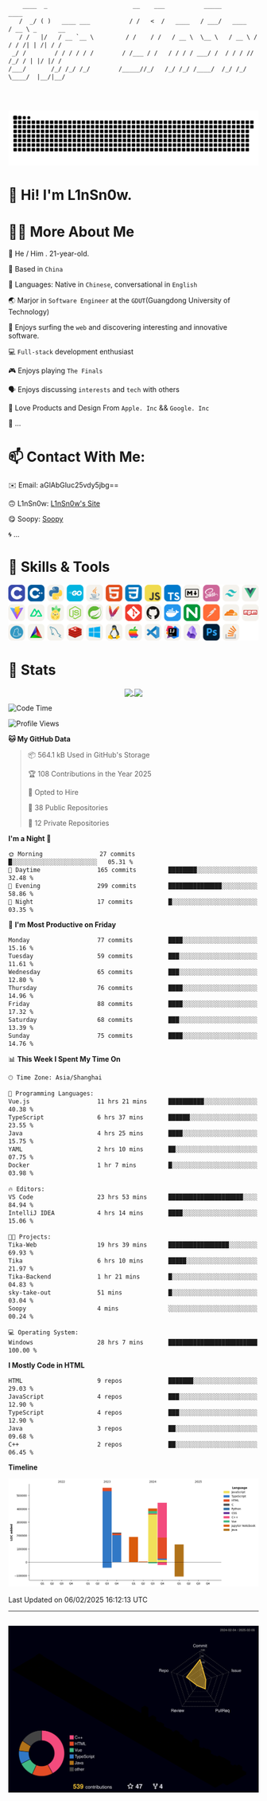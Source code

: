 ```

    ____  _                        __    ___           _____           ____           
   /  _/ ( )   ____ ___           / /   <  /   ____   / ___/   ____   / __ \ _      __
   / /   |/   / __ `__ \         / /    / /   / __ \  \__ \   / __ \ / / / /| | /| / /
 _/ /        / / / / / /        / /___ / /   / / / / ___/ /  / / / // /_/ / | |/ |/ / 
/___/       /_/ /_/ /_/        /_____//_/   /_/ /_/ /____/  /_/ /_/ \____/  |__/|__/  
                                                                                      
                                          

```
##
![](https://raw.githubusercontent.com/lin-snow/lin-snow/output/github-contribution-grid-snake-dark.svg)

# 👋 Hi! I'm L1nSn0w.

# 👨‍💻 More About Me

🤠 He / Him . 21-year-old.

🎈 Based in `China`
  
🤔 Languages: Native in `Chinese`, conversational in `English`

🌏 Marjor in `Software Engineer` at the `GDUT`(Guangdong University of Technology)

🛟 Enjoys surfing the `web` and discovering interesting and innovative software.

💻 `Full-stack` development enthusiast

🎮 Enjoys playing `The Finals`

🗣️ Enjoys discussing `interests` and `tech` with others

👾 Love Products and Design From `Apple. Inc` && `Google. Inc`  

🤪 ...

# 📫 Contact With Me:

✉️ Email: aGlAbGluc25vdy5jbg==

🙃 L1nSn0w: [L1nSn0w's Site](https://linsnow.cn)

😋 Soopy: [Soopy](https://soopy.cn)

🌀 ...

# 🔮 Skills & Tools

![My Skills](/assets/skillicons.svg)

<!-- [![My Skills](https://skillicons.dev/icons?i=c,cpp,python,golang,java,html,css,javascript,typescript,markdown,sass,tailwindcss,vuejs,vite,nuxtjs,pinia,nodejs,spring,maven,git,github,docker,nginx,postman,cloudflare,npm,yarn,cmake,mysql,redis,windows,linux,apple,vscode,idea,obsidian,photoshop&theme=light&perline=12)](https://skillicons.dev) -->
<!-- ![My Tools](./icons/tools.svg) -->

<!-- ![My Skills](https://skillicons.dev/icons?i=js,html,css,c,cpp,java,go,py,vue,vite,pinia,ts,tailwind,mysql,docker,git,github,md,postman,pytorch,vscode,sass,vim,cloudflare,linux,debian,ubuntu,discord,gmail,githubactions,npm,obsidian,powershell,windows,yarn,apple,bash) -->


# 🍟 Stats

<div style="text-align: center;">
    <a href="https://github.com/lin-snow">
        <img align="center" src="https://githubstat.linsnow.cn/api/top-langs/?username=lin-snow&layout=compact" />
    </a>
    <a href="https://github.com/lin-snow">
        <img align="center" src="https://githubstat.linsnow.cn/api?username=lin-snow&count_private=true&show_icons=true&theme=ambient_gradient" />
    </a>
</div>

<!--START_SECTION:waka-->
![Code Time](http://img.shields.io/badge/Code%20Time-435%20hrs%2020%20mins-blue)

![Profile Views](http://img.shields.io/badge/Profile%20Views-7-blue)

**🐱 My GitHub Data** 

> 📦 564.1 kB Used in GitHub's Storage 
 > 
> 🏆 108 Contributions in the Year 2025
 > 
> 💼 Opted to Hire
 > 
> 📜 38 Public Repositories 
 > 
> 🔑 12 Private Repositories 
 > 
**I'm a Night 🦉** 

```text
🌞 Morning                27 commits          █░░░░░░░░░░░░░░░░░░░░░░░░   05.31 % 
🌆 Daytime                165 commits         ████████░░░░░░░░░░░░░░░░░   32.48 % 
🌃 Evening                299 commits         ███████████████░░░░░░░░░░   58.86 % 
🌙 Night                  17 commits          █░░░░░░░░░░░░░░░░░░░░░░░░   03.35 % 
```
📅 **I'm Most Productive on Friday** 

```text
Monday                   77 commits          ████░░░░░░░░░░░░░░░░░░░░░   15.16 % 
Tuesday                  59 commits          ███░░░░░░░░░░░░░░░░░░░░░░   11.61 % 
Wednesday                65 commits          ███░░░░░░░░░░░░░░░░░░░░░░   12.80 % 
Thursday                 76 commits          ████░░░░░░░░░░░░░░░░░░░░░   14.96 % 
Friday                   88 commits          ████░░░░░░░░░░░░░░░░░░░░░   17.32 % 
Saturday                 68 commits          ███░░░░░░░░░░░░░░░░░░░░░░   13.39 % 
Sunday                   75 commits          ████░░░░░░░░░░░░░░░░░░░░░   14.76 % 
```


📊 **This Week I Spent My Time On** 

```text
🕑︎ Time Zone: Asia/Shanghai

💬 Programming Languages: 
Vue.js                   11 hrs 21 mins      ██████████░░░░░░░░░░░░░░░   40.38 % 
TypeScript               6 hrs 37 mins       ██████░░░░░░░░░░░░░░░░░░░   23.55 % 
Java                     4 hrs 25 mins       ████░░░░░░░░░░░░░░░░░░░░░   15.75 % 
YAML                     2 hrs 10 mins       ██░░░░░░░░░░░░░░░░░░░░░░░   07.75 % 
Docker                   1 hr 7 mins         █░░░░░░░░░░░░░░░░░░░░░░░░   03.98 % 

🔥 Editors: 
VS Code                  23 hrs 53 mins      █████████████████████░░░░   84.94 % 
IntelliJ IDEA            4 hrs 14 mins       ████░░░░░░░░░░░░░░░░░░░░░   15.06 % 

🐱‍💻 Projects: 
Tika-Web                 19 hrs 39 mins      █████████████████░░░░░░░░   69.93 % 
Tika                     6 hrs 10 mins       █████░░░░░░░░░░░░░░░░░░░░   21.97 % 
Tika-Backend             1 hr 21 mins        █░░░░░░░░░░░░░░░░░░░░░░░░   04.83 % 
sky-take-out             51 mins             █░░░░░░░░░░░░░░░░░░░░░░░░   03.04 % 
Soopy                    4 mins              ░░░░░░░░░░░░░░░░░░░░░░░░░   00.24 % 

💻 Operating System: 
Windows                  28 hrs 7 mins       █████████████████████████   100.00 % 
```

**I Mostly Code in HTML** 

```text
HTML                     9 repos             ███████░░░░░░░░░░░░░░░░░░   29.03 % 
JavaScript               4 repos             ███░░░░░░░░░░░░░░░░░░░░░░   12.90 % 
TypeScript               4 repos             ███░░░░░░░░░░░░░░░░░░░░░░   12.90 % 
Java                     3 repos             ██░░░░░░░░░░░░░░░░░░░░░░░   09.68 % 
C++                      2 repos             ██░░░░░░░░░░░░░░░░░░░░░░░   06.45 % 
```



**Timeline**

![Lines of Code chart](https://raw.githubusercontent.com/lin-snow/lin-snow/main/assets/bar_graph.png)


 Last Updated on 06/02/2025 16:12:13 UTC
<!--END_SECTION:waka-->



---
##
![](./profile-3d-contrib/profile-night-rainbow.svg)
